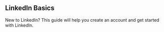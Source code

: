 ## LinkedIn Basics
New to LinkedIn? This guide will help you create an account and get started with LinkedIn.
